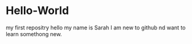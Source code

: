 # Hello-World
my first repositry
hello my name is Sarah
I am new to github nd want to learn somethong new.
